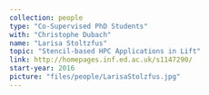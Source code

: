 ```yaml
---
collection: people
type: "Co-Supervised PhD Students"
with: "Christophe Dubach"
name: "Larisa Stoltzfus"
topic: "Stencil-based HPC Applications in Lift"
link: http://homepages.inf.ed.ac.uk/s1147290/
start-year: 2016
picture: "files/people/LarisaStolzfus.jpg"
---
```

